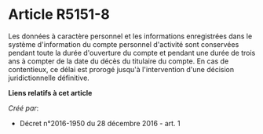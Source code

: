 # Article R5151-8

Les  données à caractère personnel et les informations enregistrées dans le  système d'information du compte personnel
d'activité sont conservées  pendant toute la durée d'ouverture du compte et pendant une durée de  trois ans à compter de la
date du décès du titulaire du compte. En cas  de contentieux, ce délai est prorogé jusqu'à l'intervention d'une  décision
juridictionnelle définitive.

**Liens relatifs à cet article**

_Créé par_:

  - Décret n°2016-1950 du 28 décembre 2016 - art. 1
